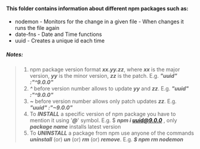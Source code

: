 #### This folder contains information about different npm packages such as:

* nodemon - Monitors for the change in a given file - When changes it runs the file again
* date-fns - Date and Time functions
* uuid - Creates a unique id each time

##### Notes:
> 1. npm package version format ***xx.yy.zz***, where ***xx*** is the major version, ***yy*** is the minor version, ***zz*** is the patch. E.g. ***"uuid" :"^9.0.0"***
> 2. ***^*** before version number allows to update ***yy*** and ***zz***. E.g. ***"uuid" :"^9.0.0"***
> 3. ***~*** before version number allows only patch updates ***zz***. E.g. ***"uuid" :"~9.0.0"***
> 4. To ***INSTALL*** a specific version of npm package you have to mention it using '***@***' symbol. E.g. $ ***npm i uuid@9.0.0*** , only ***package name*** installs latest version
> 5. To ***UNINSTALL*** a package from npm use anyone of the commands ***uninstall*** (or) ***un*** (or) ***rm*** (or) ***remove***. E.g. ***$ npm rm nodemon***